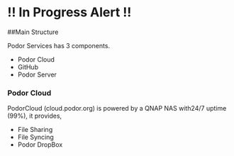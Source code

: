 # !! In Progress Alert !!

##Main Structure

Podor Services has 3 components.
 * Podor Cloud
 * GitHub
 * Podor Server
 
 ### Podor Cloud
 PodorCloud (cloud.podor.org) is powered by a QNAP NAS with24/7 uptime (99%), it provides,
* File Sharing
* File Syncing
* Podor DropBox
